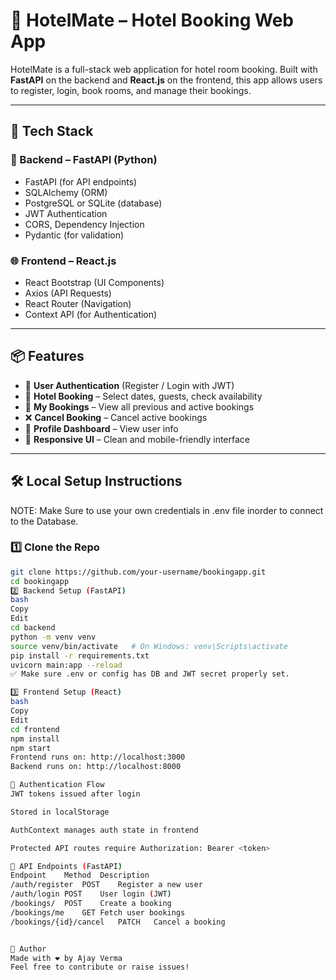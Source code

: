 # 🏨 HotelMate – Hotel Booking Web App

HotelMate is a full-stack web application for hotel room booking. Built with **FastAPI** on the backend and **React.js** on the frontend, this app allows users to register, login, book rooms, and manage their bookings.

---

## 🚀 Tech Stack

### 🧠 Backend – FastAPI (Python)
- FastAPI (for API endpoints)
- SQLAlchemy (ORM)
- PostgreSQL or SQLite (database)
- JWT Authentication
- CORS, Dependency Injection
- Pydantic (for validation)

### 🌐 Frontend – React.js
- React Bootstrap (UI Components)
- Axios (API Requests)
- React Router (Navigation)
- Context API (for Authentication)

---

## 📦 Features

- 🔐 **User Authentication** (Register / Login with JWT)
- 🏨 **Hotel Booking** – Select dates, guests, check availability
- 📅 **My Bookings** – View all previous and active bookings
- ❌ **Cancel Booking** – Cancel active bookings
- 👤 **Profile Dashboard** – View user info
- 🌙 **Responsive UI** – Clean and mobile-friendly interface

---

## 🛠️ Local Setup Instructions
NOTE: Make Sure to use your own credentials in .env file inorder to connect to the Database. 

### 1️⃣ Clone the Repo

```bash
git clone https://github.com/your-username/bookingapp.git
cd bookingapp
2️⃣ Backend Setup (FastAPI)
bash
Copy
Edit
cd backend
python -m venv venv
source venv/bin/activate   # On Windows: venv\Scripts\activate
pip install -r requirements.txt
uvicorn main:app --reload
✅ Make sure .env or config has DB and JWT secret properly set.

3️⃣ Frontend Setup (React)
bash
Copy
Edit
cd frontend
npm install
npm start
Frontend runs on: http://localhost:3000
Backend runs on: http://localhost:8000

🔐 Authentication Flow
JWT tokens issued after login

Stored in localStorage

AuthContext manages auth state in frontend

Protected API routes require Authorization: Bearer <token>

🧪 API Endpoints (FastAPI)
Endpoint	Method	Description
/auth/register	POST	Register a new user
/auth/login	POST	User login (JWT)
/bookings/	POST	Create a booking
/bookings/me	GET	Fetch user bookings
/bookings/{id}/cancel	PATCH	Cancel a booking


🙌 Author
Made with ❤️ by Ajay Verma
Feel free to contribute or raise issues!
